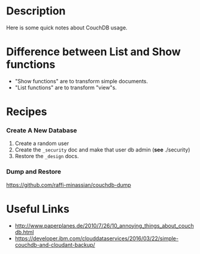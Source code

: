 # Description

Here is some quick notes about CouchDB usage.

# Difference between List and Show functions

* "Show functions" are to transform simple documents.
* "List functions" are to transform "view"s.

# Recipes

### Create A New Database

1. Create a random user
2. Create the `_security` doc and make that user db admin (**see** ./security)
3. Restore the `_design` docs.


### Dump and Restore

https://github.com/raffi-minassian/couchdb-dump

# Useful Links
- http://www.paperplanes.de/2010/7/26/10_annoying_things_about_couchdb.html
- https://developer.ibm.com/clouddataservices/2016/03/22/simple-couchdb-and-cloudant-backup/
